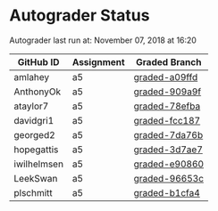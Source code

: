 # Autograder Status
Autograder last run at: November 07, 2018 at 16:20

| GitHub ID | Assignment | Graded Branch |
|-----------|------------|---------------|
| amlahey | a5 | [graded-a09ffd](https://github.com/Fall2018COMP401-001/a5-amlahey/tree/graded-a09ffd) | 
| AnthonyOk | a5 | [graded-909a9f](https://github.com/Fall2018COMP401-001/a5-AnthonyOk/tree/graded-909a9f) | 
| ataylor7 | a5 | [graded-78efba](https://github.com/Fall2018COMP401-001/a5-ataylor7/tree/graded-78efba) | 
| davidgri1 | a5 | [graded-fcc187](https://github.com/Fall2018COMP401-001/a5-davidgri1/tree/graded-fcc187) | 
| georged2 | a5 | [graded-7da76b](https://github.com/Fall2018COMP401-001/a5-georged2/tree/graded-7da76b) | 
| hopegattis | a5 | [graded-3d7ae7](https://github.com/Fall2018COMP401-001/a5-hopegattis/tree/graded-3d7ae7) | 
| iwilhelmsen | a5 | [graded-e90860](https://github.com/Fall2018COMP401-001/a5-iwilhelmsen/tree/graded-e90860) | 
| LeekSwan | a5 | [graded-96653c](https://github.com/Fall2018COMP401-001/a5-LeekSwan/tree/graded-96653c) | 
| plschmitt | a5 | [graded-b1cfa4](https://github.com/Fall2018COMP401-001/a5-plschmitt/tree/graded-b1cfa4) | 
